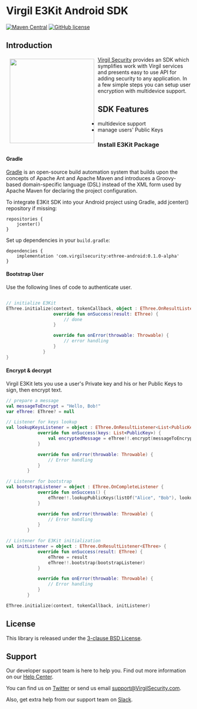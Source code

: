 # Virgil E3Kit Android SDK

[![Maven Central](https://maven-badges.herokuapp.com/maven-central/com.virgilsecurity/ethree-kotlin/badge.svg)](https://maven-badges.herokuapp.com/maven-central/com.virgilsecurity/ethree-kotlin)
[![GitHub license](https://img.shields.io/badge/license-BSD%203--Clause-blue.svg)](https://github.com/VirgilSecurity/virgil/blob/master/LICENSE)

## Introduction

<a href="https://developer.virgilsecurity.com/docs"><img width="230px" src="https://cdn.virgilsecurity.com/assets/images/github/logos/virgil-logo-red.png" align="left" hspace="10" vspace="6"></a> [Virgil Security](https://virgilsecurity.com) provides an SDK which symplifies work with Virgil services and presents easy to use API for adding security to any application. In a few simple steps you can setup user encryption with multidevice support.

## SDK Features
- multidevice support
- manage users' Public Keys

### Install E3Kit Package

#### Gradle

[Gradle](https://gradle.org/) is an open-source build automation system that builds upon the concepts of Apache Ant and Apache Maven and introduces a Groovy-based domain-specific language (DSL) instead of the XML form used by Apache Maven for declaring the project configuration.

To integrate E3Kit SDK into your Android project using Gradle, add jcenter() repository if missing:

```
repositories {
    jcenter()
}
```

Set up dependencies in your `build.gradle`:

```
dependencies {
    implementation 'com.virgilsecurity:ethree-android:0.1.0-alpha'
}
```

#### Bootstrap User
Use the following lines of code to authenticate user.

```kotlin

// initialize E3Kit
EThree.initialize(context, tokenCallback, object : EThree.OnResultListener<EThree> {
                  override fun onSuccess(result: EThree) {
                      // done
                  }

                  override fun onError(throwable: Throwable) {
                      // error handling
                  }
              }
}
```

#### Encrypt & decrypt

Virgil E3Kit lets you use a user's Private key and his or her Public Keys to sign, then encrypt text.

```kotlin
// prepare a message
val messageToEncrypt = "Hello, Bob!"
var eThree: EThree? = null

// Listener for keys lookup
val lookupKeysListener = object : EThree.OnResultListener<List<PublicKey>> {
            override fun onSuccess(keys: List<PublicKey>) {
                val encryptedMessage = eThree!!.encrypt(messageToEncrypt, keys)
            }

            override fun onError(throwable: Throwable) {
                // Error handling
            }
        }

// Listener for bootstrap
val bootstrapListener = object : EThree.OnCompleteListener {
            override fun onSuccess() {
                eThree!!.lookupPublicKeys(listOf("Alice", "Bob"), lookupKeysListener)
            }

            override fun onError(throwable: Throwable) {
                // Error handling
            }
        }

// Listener for E3Kit initialization
val initListener = object : EThree.OnResultListener<EThree> {
            override fun onSuccess(result: EThree) {
                eThree = result
                eThree!!.bootstrap(bootstrapListener)
            }

            override fun onError(throwable: Throwable) {
                // Error handling
            }
        }

EThree.initialize(context, tokenCallback, initListener)
```

## License

This library is released under the [3-clause BSD License](LICENSE).

## Support
Our developer support team is here to help you. Find out more information on our [Help Center](https://help.virgilsecurity.com/).

You can find us on [Twitter](https://twitter.com/VirgilSecurity) or send us email support@VirgilSecurity.com.

Also, get extra help from our support team on [Slack](https://virgilsecurity.slack.com/join/shared_invite/enQtMjg4MDE4ODM3ODA4LTc2OWQwOTQ3YjNhNTQ0ZjJiZDc2NjkzYjYxNTI0YzhmNTY2ZDliMGJjYWQ5YmZiOGU5ZWEzNmJiMWZhYWVmYTM).

[_cards_service]: https://developer.virgilsecurity.com/docs/api-reference/card-service/v5
[_use_card]: https://developer.virgilsecurity.com/docs/swift/how-to/public-key-management/v5/use-card-for-crypto-operation
[_get_card]: https://developer.virgilsecurity.com/docs/swift/how-to/public-key-management/v5/get-card
[_search_card]: https://developer.virgilsecurity.com/docs/swift/how-to/public-key-management/v5/search-card
[_create_card]: https://developer.virgilsecurity.com/docs/swift/how-to/public-key-management/v5/create-card
[_own_crypto]: https://developer.virgilsecurity.com/docs/swift/how-to/setup/v5/setup-own-crypto-library
[_key_storage]: https://developer.virgilsecurity.com/docs/swift/how-to/setup/v5/setup-key-storage
[_card_verifier]: https://developer.virgilsecurity.com/docs/swift/how-to/setup/v5/setup-card-verifier
[_card_manager]: https://developer.virgilsecurity.com/docs/swift/how-to/setup/v5/setup-card-manager
[_setup_authentication]: https://developer.virgilsecurity.com/docs/swift/how-to/setup/v5/setup-authentication
[_reference_api]: https://developer.virgilsecurity.com/docs/api-reference
[_configure_sdk]: https://developer.virgilsecurity.com/docs/how-to#sdk-configuration
[_more_examples]: https://developer.virgilsecurity.com/docs/how-to#public-key-management
